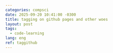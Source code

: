 ```yaml
---
categories: compsci
date: 2025-09-20 10:41:00 -0300
title: tagging on github pages and other woes
layout: post
tags:
  - code-learning
lang: eng
ref: taggithub
---
```


